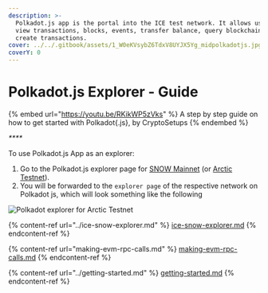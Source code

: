 ```yaml
---
description: >-
  Polkadot.js app is the portal into the ICE test network. It allows users to
  view transactions, blocks, events, transfer balance, query blockchains and
  create transactions.
cover: ../../.gitbook/assets/1_W0eKVsybZ6TdxV8UYJX5Yg_midpolkadotjs.jpg
coverY: 0
---
```


# Polkadot.js Explorer - Guide

{% embed url="https://youtu.be/RKikWP5zVks" %}
A step by step guide on how to get started with Polkadot{.js}, by CryptoSetups
{% endembed %}

_****_

To use Polkadot.js App as an explorer:

1. Go to the Polkadot.js explorer page for [SNOW Mainnet](https://polkadot.js.org/apps/?rpc=wss%3A%2F%2Fsnow-rpc.icenetwork.io#/explorer) (or [Arctic Testnet](https://polkadot.js.org/apps/?rpc=wss%3A%2F%2Farctic-rpc.icenetwork.io%3A9944#/explorer)).
2. You will be forwarded to the `explorer page` of the respective network on Polkadot js, which will look something like the following

![Polkadot explorer for Arctic Testnet](<../../.gitbook/assets/2022-05-12 13\_02\_32-Window.png>)



{% content-ref url="../ice-snow-explorer.md" %}
[ice-snow-explorer.md](../ice-snow-explorer.md)
{% endcontent-ref %}

{% content-ref url="making-evm-rpc-calls.md" %}
[making-evm-rpc-calls.md](making-evm-rpc-calls.md)
{% endcontent-ref %}

{% content-ref url="../getting-started.md" %}
[getting-started.md](../getting-started.md)
{% endcontent-ref %}
